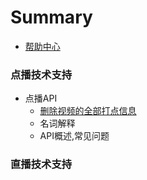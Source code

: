 # Summary

* [帮助中心](README.md)
### 点播技术支持
* 点播API
	* [删除视频的全部打点信息](deleteallframe.md)
	* 名词解释
	* API概述,常见问题

### 直播技术支持

